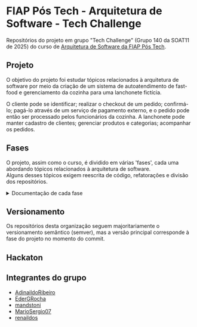 # FIAP Pós Tech - Arquitetura de Software - Tech Challenge  
Repositórios do projeto em grupo "Tech Challenge" (Grupo 140 da SOAT11 de 2025) do curso de [Arquitetura de Software da FIAP Pós Tech](https://postech.fiap.com.br/curso/software-architecture/).

## Projeto  
O objetivo do projeto foi estudar tópicos relacionados à arquitetura de software por meio da criação de um sistema de autoatendimento de fast-food e gerenciamento da cozinha para uma lanchonete fictícia.

O cliente pode se identificar; realizar o checkout de um pedido; confirmá-lo; pagá-lo através de um serviço de pagamento externo, e o pedido pode então ser processado pelos funcionários da cozinha.
A lanchonete pode manter cadastro de clientes; gerenciar produtos e categorias; acompanhar os pedidos.

## Fases  

O projeto, assim como o curso, é dividido em várias 'fases', cada uma abordando tópicos relacionados à arquitetura de software.  
Alguns desses tópicos exigem reescrita de código, refatorações e divisão dos repositórios.

<details>
  <summary>Documentação de cada fase</summary>

### Fase 1

<details>


  - Aplicação monolítica .Net Core em Arquitetura Hexagonal com Banco de Dados Mysql  
  
  - [Event Storming (DDD)](https://miro.com/app/board/uXjVIG95Hyw=/)
    
  - [Linguagem Ubíqua](https://github.com/fiap-soat11/.github/wiki/Linguagem-Ub%C3%ADqua)
  
  - [Arquitetura Hexagonal (Ports and Adapters)](https://github.com/fiap-soat11/.github/wiki)
    
    ![DAS](/fase1/docs/DAS.png)
    
  - [Modelo de entidade relacional](https://github.com/fiap-soat11/.github/wiki/Modelo-de-dados)
  
    ![MER](/fase1/docs/MER.png)

  - [Plano de Testes](/fase1/docs/plano-de-testes.md)

</details> 

### Fase 2

<details>

  - Aplicação monolítica .Net Core em Arquitetura Limpa com Banco de Dados Mysql  
    
    ![Diagrama de Arquitetura de Software](/fase2/docs/DAS.png)
    
  - Diagrama de Implantação com Kubernetes
  
    ![Kubernetes](/fase2/docs/K8S.png)

  - DEVOPS com Github Actions integrado ao Dockerhub
    ![Pipeline](/fase2/docs/DEVOPS.png)

</details> 

### Fase 3


### Fase 4


### Fase 5

</details>

## Versionamento  
Os repositórios desta organização seguem majoritariamente o versionamento semântico (semver), mas a versão principal corresponde à fase do projeto no momento do commit.  

## Hackaton  


## Integrantes do grupo
- [AdinaildoRibeiro](https://github.com/AdinaildoRibeiro)
- [EderGRocha](https://github.com/EderGRocha)
- [mandstoni](https://github.com/mandstoni)
- [MarioSergio07](https://github.com/MarioSergio07)
- [renaildos](https://github.com/renaildos)  
